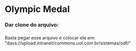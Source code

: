 # Olympic Medal

### Dar clone do arquivo:

### 

Basta pegar esse arquivo e colocar ele em: "davs://upload.intranet/commons.uol.com.br/sistemas/odf/"
